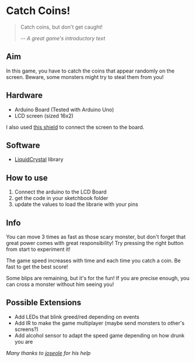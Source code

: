 Catch Coins!
============

> Catch coins, but don't get caught!
> 
> -- <cite>A great game's introductory text</cite>

Aim
---

In this game, you have to catch the coins that appear randomly on the screen.
Beware, some monsters might try to steal them from you!

Hardware
--------

* Arduino Board (Tested with Arduino Uno)
* LCD screen (sized 16x2)

I also used [this shield](http://www.dfrobot.com/index.php?route=product/product&path=123_124&product_id=51) to connect the screen to the board.

Software
--------

* [LiquidCrystal](http://arduino.cc/en/Reference/LiquidCrystal) library

How to use
----------

1. Connect the arduino to the LCD Board
2. get the code in your sketchbook folder
3. update the values to load the librarie with your pins

Info
----

You can move 3 times as fast as those scary monster, but don't forget that great power comes with great responsibility!
Try pressing the right button from start to experiment it!

The game speed increases with time and each time you catch a coin. Be fast to get the best score!

Some blips are remaining, but it's for the fun! If you are precise enough, you can cross a monster without him seeing you!

Possible Extensions
-------------------

* Add LEDs that blink greed/red depending on events
* Add IR to make the game multiplayer (maybe send monsters to other's screens?)
* Add alcohol sensor to adapt the speed game depending on how drunk you are

*Many thanks to [joseole](https://github.com/joseole) for his help*
